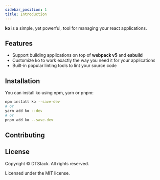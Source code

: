 ```yaml
---
sidebar_position: 1
title: Introduction
---
```


**ko** is a simple, yet powerful, tool for managing your react applications. 

## Features

* Support building applications on top of **webpack v5** and **esbuild**
* Customize ko to work exactly the way you need it for your applications 
* Built-in popular linting tools to lint your source code

## Installation

You can install ko using npm, yarn or pnpm:
``` bash
npm install ko --save-dev
# or
yarn add ko --dev
# or 
pnpm add ko --save-dev
```

## Contributing


## License

Copyright © DTStack. All rights reserved.

Licensed under the MIT license.